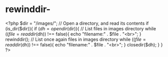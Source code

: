 # rewinddir-
&lt;?php $dir = "/images/";  // Open a directory, and read its contents if (is_dir($dir)){   if ($dh = opendir($dir)){     // List files in images directory     while (($file = readdir($dh)) !== false){       echo "filename:" . $file . "&lt;br>";     }     rewinddir();     // List once again files in images directory     while (($file = readdir($dh)) !== false){       echo "filename:" . $file . "&lt;br>";     }     closedir($dh);   } } ?>
